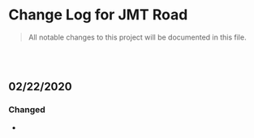 # Change Log for JMT Road 

> All notable changes to this project will be documented in this file.

<br>

<br/>

## 02/22/2020

### Changed

- 